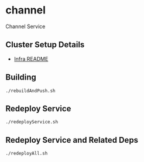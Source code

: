 # channel

Channel Service

## Cluster Setup Details

* [Infra README](https://github.com/baat-org/infra/blob/master/README.md)

## Building

```
./rebuildAndPush.sh
```

## Redeploy Service

```
./redeployService.sh
```

## Redeploy Service and Related Deps

```
./redeployAll.sh
```
